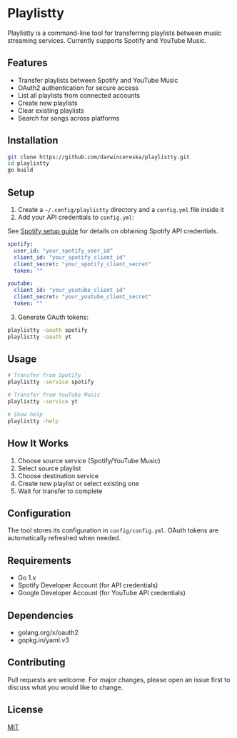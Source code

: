 # Playlistty

Playlistty is a command-line tool for transferring playlists between music streaming services. Currently supports Spotify and YouTube Music.

## Features

- Transfer playlists between Spotify and YouTube Music
- OAuth2 authentication for secure access
- List all playlists from connected accounts
- Create new playlists
- Clear existing playlists
- Search for songs across platforms

## Installation

```bash
git clone https://github.com/darwincereska/playlistty.git
cd playlistty
go build
```

## Setup

1. Create a `~/.config/playlistty` directory and a `config.yml` file inside it
2. Add your API credentials to `config.yml`:

See [Spotify setup guide](/setup/SPOTIFY.md) for details on obtaining Spotify API credentials.

```yaml
spotify:
  user_id: "your_spotify_user_id"
  client_id: "your_spotify_client_id"
  client_secret: "your_spotify_client_secret"
  token: ""

youtube:
  client_id: "your_youtube_client_id"
  client_secret: "your_youtube_client_secret"
  token: ""
```

3. Generate OAuth tokens:
```bash
playlistty -oauth spotify
playlistty -oauth yt
```

## Usage

```bash
# Transfer from Spotify
playlistty -service spotify

# Transfer from YouTube Music
playlistty -service yt

# Show help
playlistty -help
```

## How It Works

1. Choose source service (Spotify/YouTube Music)
2. Select source playlist
3. Choose destination service
4. Create new playlist or select existing one
5. Wait for transfer to complete

## Configuration

The tool stores its configuration in `config/config.yml`. OAuth tokens are automatically refreshed when needed.

## Requirements

- Go 1.x
- Spotify Developer Account (for API credentials)
- Google Developer Account (for YouTube API credentials)

## Dependencies

- golang.org/x/oauth2
- gopkg.in/yaml.v3

## Contributing

Pull requests are welcome. For major changes, please open an issue first to discuss what you would like to change.

## License

[MIT](https://choosealicense.com/licenses/mit/)